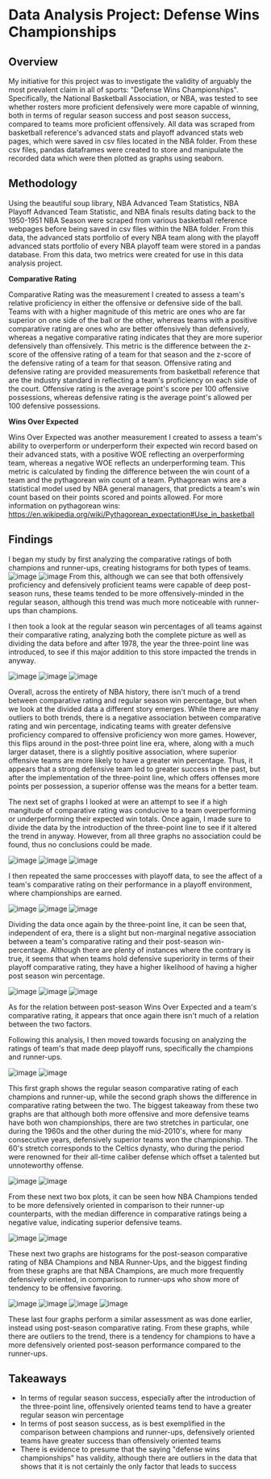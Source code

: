 # Data Analysis Project: Defense Wins Championships

## Overview

My initiative for this project was to investigate the validity of arguably the most prevalent claim
in all of sports: "Defense Wins Championships". Specifically, the National Basketball Association, 
or NBA, was tested to see whether rosters more proficient defensively were more capable of winning, both in
terms of regular season success and post season success, compared to teams more proficient offensively. All data
was scraped from basketball reference's advanced stats and playoff advanced stats web pages, which were saved
in csv files located in the NBA folder. From these csv files, pandas dataframes were created to store and manipulate
the recorded data which were then plotted as graphs using seaborn.

## Methodology

Using the beautiful soup library, NBA Advanced Team Statistics, NBA Playoff Advanced Team Statistic, and NBA
finals results dating back to the 1950-1951 NBA Season were scraped from various basketball reference webpages
before being saved in csv files within the NBA folder. From this data, the advanced stats portfolio of every
NBA team along with the playoff advanced stats portfolio of every NBA playoff team were stored in a pandas 
database. From this data, two metrics were created for use in this data analysis project.

**Comparative Rating**

Comparative Rating was the measurement I created to assess a team's relative proficiency in either the
offensive or defensive side of the ball. Teams with with a higher magnitude of this metric are ones who are
far superior on one side of the ball or the other, whereas teams with a positive comparative rating are ones
who are better offensively than defensively, whereas a negative comparative rating indicates that they are
more superior defensively than offensively. This metric is the difference between the z-score of the offensive
rating of a team for that season and the z-score of the defensive rating of a team for that season. Offensive 
rating and defensive rating are provided measurements from basketball reference that are the industry standard
in reflecting a team's proficiency on each side of the court. Offensive rating is the average point's score per
100 offensive possessions, whereas defensive rating is the average point's allowed per 100 defensive possessions.

**Wins Over Expected**

Wins Over Expected was another measurement I created to assess a team's ability to overperform or underperform
their expected win record based on their advanced stats, with a positive WOE reflecting an overperforming team, 
whereas a negative WOE reflects an underperforming team. This metric is calculated by finding the difference
between the win count of a team and the pythagorean win count of a team. Pythagorean wins are a statistical
model used by NBA general managers, that predicts a team's win count based on their points scored and points
allowed. For more information on pythagorean wins: https://en.wikipedia.org/wiki/Pythagorean_expectation#Use_in_basketball


## Findings

I began my study by first analyzing the comparative ratings of both champions and runner-ups, 
creating histograms for both types of teams.
![image](https://github.com/user-attachments/assets/58b176d6-326d-4fe4-aac0-7d59dbd03e2d)
![image](https://github.com/user-attachments/assets/ce0e7076-67c8-4455-9f86-ae6483799e7e)
From this, although we can see that both offensively proficiency and defensively proficient
teams were capable of deep post-season runs, these teams tended to be more offensively-minded
in the regular season, although this trend was much more noticeable with runner-ups than
champions.

I then took a look at the regular season win percentages of all teams against their comparative rating,
analyzing both the complete picture as well as dividing the data before and after 1978, the year the
three-point line was introduced, to see if this major addition to this store impacted the trends in anyway.

![image](https://github.com/user-attachments/assets/bf7c458c-7cdc-4b3e-90d3-679d4f5867f6)
![image](https://github.com/user-attachments/assets/da647ec8-853b-466e-88df-5a71aed78b30)
![image](https://github.com/user-attachments/assets/0abdaa8a-ad6e-4976-a4d7-d15156aad500)

Overall, across the entirety of NBA history, there isn't much of a trend between comparative rating
and regular season win percentage, but when we look at the divided data a different story emerges.
While there are many outliers to both trends, there is a negative association between comparative rating and win percentage,
indicating teams with greater defensive proficiency compared to offensive proficiency won more games.
However, this flips around in the post-three point line era, where, along with a much larger dataset,
there is a slightly positive association, where superior offensive teams are more likely to
have a greater win percentage. Thus, it appears that a strong defensive team led to greater
success in the past, but after the implementation of the three-point line, which offers offenses
more points per possession, a superior offense was the means for a better team.

The next set of graphs I looked at were an attempt to see if a high mangitude of comparative
rating was conducive to a team overperforming or underperforming their expected win totals. Once again,
I made sure to divide the data by the introduction of the three-point line to see if it altered
the trend in anyway. However, from all three graphs no association could be found, thus no conclusions
could be made.

![image](https://github.com/user-attachments/assets/8d5e1ab5-567f-497c-bed7-98ce6badc532)
![image](https://github.com/user-attachments/assets/78bfebd5-5fbb-4ca6-ac93-6074d78ff4af)
![image](https://github.com/user-attachments/assets/6745d13c-bcc1-4b61-95bf-8cbce4a43db0)

I then repeated the same proccesses with playoff data, to see the affect of a team's
comparative rating on their performance in a playoff environment, where championships are earned.

![image](https://github.com/user-attachments/assets/3585dbaa-a234-466c-9e0f-af106ade9568)
![image](https://github.com/user-attachments/assets/146b6617-9201-49c6-8f77-583ee7dadd1b)
![image](https://github.com/user-attachments/assets/9585771c-1dba-4fe9-96a4-838cca962c73)

Dividing the data once again by the three-point line, it can be seen that, independent of era,
there is a slight but non-marginal negative association between a team's comparative rating and
their post-season win-percentage. Although there are plenty of instances where the contrary is true,
it seems that when teams hold defensive superiority in terms of their playoff comparative rating, they have a
higher likelihood of having a higher post season win percentage.

![image](https://github.com/user-attachments/assets/295b8287-95ec-49e0-8882-04f43330f518)
![image](https://github.com/user-attachments/assets/a1e9ca68-90e9-4b5a-ba8e-bcef17387a32)
![image](https://github.com/user-attachments/assets/4288a18c-5196-48a7-9070-c98d730c9d26)

As for the relation between post-season Wins Over Expected and a team's comparative rating, it appears
that once again there isn't much of a relation between the two factors.

Following this analysis, I then moved towards focusing on analyzing the ratings of team's that
made deep playoff runs, specifically the champions and runner-ups.

![image](https://github.com/user-attachments/assets/ed72ac25-d7a1-4f10-9a2d-3bafe66fcb2c)
![image](https://github.com/user-attachments/assets/bd7af847-6f53-49f6-b8fe-950c54132ea0)

This first graph shows the regular season comparative rating of each champions and runner-up, while
the second graph shows the difference in comparative rating between the two. The biggest takeaway
from these two graphs are that although both more offensive and more defensive teams have both
won championships, there are two stretches in particular, one during the 1960s and the other during
the mid-2010's, where for many consecutive years, defensively superior teams won the championship.
The 60's stretch corresponds to the Celtics dynasty, who during the period were renowned for their all-time
caliber defense which offset a talented but unnoteworthy offense. 

![image](https://github.com/user-attachments/assets/1307fcc5-88b6-44c3-bdae-fcf42d3e55c4)
![image](https://github.com/user-attachments/assets/005aff47-3c11-43d8-be6f-27c33a7c29f2)

From these next two box plots, it can be seen how NBA Champions tended to be more defensively oriented
in comparison to their runner-up counterparts, with the median difference in comparative ratings being
a negative value, indicating superior defensive teams.

![image](https://github.com/user-attachments/assets/1a22bb8a-3b63-431c-a3d7-d6d8ebaec747)
![image](https://github.com/user-attachments/assets/143e2b8c-727d-4691-a222-199f8440bb4d)

These next two graphs are histograms for the post-season comparative rating of NBA Champions and NBA
Runner-Ups, and the biggest finding from these graphs are that NBA Champions, are much more frequently defensively
oriented, in comparison to runner-ups who show more of tendency to be offensive favoring.

![image](https://github.com/user-attachments/assets/7425e931-f489-4daf-a467-2998211f1908)
![image](https://github.com/user-attachments/assets/9cbd327b-dbda-4ed1-ad06-fcbd59ba715a)
![image](https://github.com/user-attachments/assets/50271427-9c52-431d-a725-d70475332638)
![image](https://github.com/user-attachments/assets/4fd3c95a-f9b4-48dc-a749-55c1c286da36)

These last four graphs perform a similar assessment as was done earlier, instead using post-season comparative rating.
From these graphs, while there are outliers to the trend, there is a tendency for champions to have
a more defensively oriented post-season performance compared to the runner-ups.

## Takeaways

- In terms of regular season success, especially after the introduction of the three-point line, offensively oriented teams tend to have a greater regular season win percentage
- In terms of post season success, as is best exemplified in the comparison between champions and runner-ups, defensively oriented teams have greater success than offensively oriented teams
- There is evidence to presume that the saying "defense wins championships" has validity, although there are outliers in the data that shows that it is not certainly the only factor that leads to success

